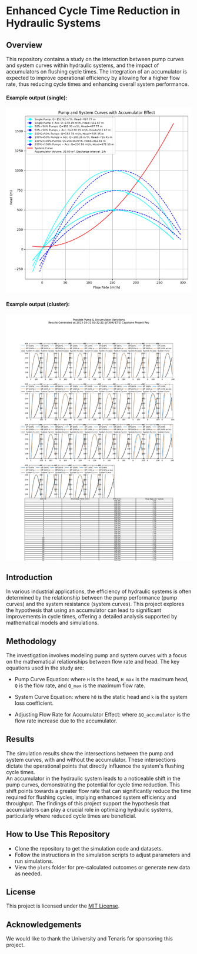 # Enhanced Cycle Time Reduction in Hydraulic Systems

## Overview
This repository contains a study on the interaction between pump curves and system curves within hydraulic systems, and the impact of accumulators on flushing cycle times. The integration of an accumulator is expected to improve operational efficiency by allowing for a higher flow rate, thus reducing cycle times and enhancing overall system performance.  
#### Example output (single):  
![sample Pump Curve Diagram](plots/pump_system_Q_150_H_500_shift_20_63.png)  
#### Example output (cluster):  
![sample Pump Curve Diagram](plots/pump_acc_mix_variables.png)

## Introduction
In various industrial applications, the efficiency of hydraulic systems is often determined by the relationship between the pump performance (pump curves) and the system resistance (system curves). This project explores the hypothesis that using an accumulator can lead to significant improvements in cycle times, offering a detailed analysis supported by mathematical models and simulations.

## Methodology
The investigation involves modeling pump and system curves with a focus on the mathematical relationships between flow rate and head. The key equations used in the study are:

- Pump Curve Equation:
where `H` is the head, `H_max` is the maximum head, `Q` is the flow rate, and `Q_max` is the maximum flow rate.

- System Curve Equation:
where `h0` is the static head and `k` is the system loss coefficient.

- Adjusting Flow Rate for Accumulator Effect:
where `ΔQ_accumulator` is the flow rate increase due to the accumulator.

## Results
The simulation results show the intersections between the pump and system curves, with and without the accumulator. These intersections dictate the operational points that directly influence the system's flushing cycle times.  
An accumulator in the hydraulic system leads to a noticeable shift in the pump curves, demonstrating the potential for cycle time reduction. This shift points towards a greater flow rate that can significantly reduce the time required for flushing cycles, implying enhanced system efficiency and throughput.
The findings of this project support the hypothesis that accumulators can play a crucial role in optimizing hydraulic systems, particularly where reduced cycle times are beneficial.  

## How to Use This Repository
- Clone the repository to get the simulation code and datasets.
- Follow the instructions in the simulation scripts to adjust parameters and run simulations.
- View the `plots` folder for pre-calculated outcomes or generate new data as needed.

## License
This project is licensed under the [MIT License](LICENSE).

## Acknowledgements
We would like to thank the University and Tenaris for sponsoring this project.

